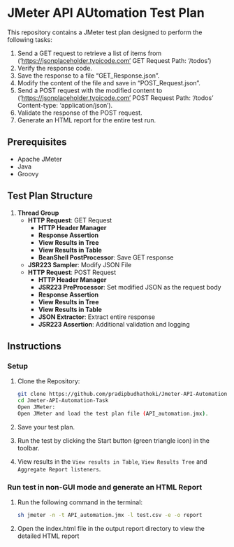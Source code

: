 # JMeter API AUtomation Test Plan

This repository contains a JMeter test plan designed to perform the following tasks:

1. Send a GET request to retrieve a list of items from (‘https://jsonplaceholder.typicode.com’ GET Request Path: ‘/todos’)
2. Verify the response code.
3. Save the response to a file “GET_Response.json”.
4. Modify the content of the file and save in “POST_Request.json”.
5. Send a POST request with the modified content to (‘https://jsonplaceholder.typicode.com’ POST Request Path: ‘/todos’ Content-type: ‘application/json’).
6. Validate the response of the POST request.
7. Generate an HTML report for the entire test run.

## Prerequisites

- Apache JMeter
- Java
- Groovy

## Test Plan Structure

1. **Thread Group**
   - **HTTP Request**: GET Request
     - **HTTP Header Manager**
     - **Response Assertion**
     - **View Results in Tree**
     - **View Results in Table**
     - **BeanShell PostProcessor**: Save GET response
   - **JSR223 Sampler**: Modify JSON File
   - **HTTP Request**: POST Request
     - **HTTP Header Manager**
     - **JSR223 PreProcessor**: Set modified JSON as the request body
     - **Response Assertion**
     - **View Results in Tree**
     - **View Results in Table**
     - **JSON Extractor**: Extract entire response
     - **JSR223 Assertion**: Additional validation and logging

## Instructions

### Setup

1. Clone the Repository:

   ```sh
   git clone https://github.com/pradipbudhathoki/Jmeter-API-Automation-Task.git
   cd Jmeter-API-Automation-Task
   Open JMeter:
   Open JMeter and load the test plan file (API_automation.jmx).
   ```

2. Save your test plan.
3. Run the test by clicking the Start button (green triangle icon) in the toolbar.
4. View results in the `View results in Table`, `View Results Tree` and `Aggregate Report listeners`.

### Run test in non-GUI mode and generate an HTML Report

1. Run the following command in the terminal:

   ```sh
   sh jmeter -n -t API_automation.jmx -l test.csv -e -o report
   ```

2. Open the index.html file in the output report directory to view the detailed HTML report

